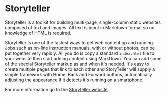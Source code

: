 # Storyteller

Storyteller is a toolkit for building multi-page, single-column static websites composed of text and images. All text is input in Markdown format so no knowledge of HTML is required.

Storyteller is one of the fastest ways to get web content up and running. Jobs such as on-line instruction manuals, with or without photos, can be put together very rapidly. All you do is copy a standard `index.html` file to your website then start adding content using MarkDown. You can add some of the special Storyteller markup as and when it's needed. It's easy to create multiple pages that link to each other and StoryTeller will supply a simple framework with Home, Back and Forward buttons, automatically adjusting the appearance if it detects it's running on a smartphone.

For more information go to the [Storyteller website](https://storyteller-framework.netlify.app).
